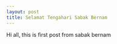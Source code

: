 ```yaml
---
layout: post
title: Selamat Tengahari Sabak Bernam
---
```


Hi all, this is first post from sabak bernam
